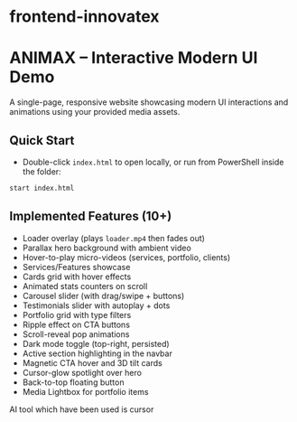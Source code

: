 # frontend-innovatex
ANIMAX – Interactive Modern UI Demo
===================================

A single-page, responsive website showcasing modern UI interactions and animations using your provided media assets.

Quick Start
-----------
- Double-click `index.html` to open locally, or run from PowerShell inside the folder:

```bash
start index.html
```

Implemented Features (10+)
--------------------------
- Loader overlay (plays `loader.mp4` then fades out)
- Parallax hero background with ambient video
- Hover-to-play micro-videos (services, portfolio, clients)
- Services/Features showcase
- Cards grid with hover effects
- Animated stats counters on scroll
- Carousel slider (with drag/swipe + buttons)
- Testimonials slider with autoplay + dots
- Portfolio grid with type filters
- Ripple effect on CTA buttons
- Scroll-reveal pop animations
- Dark mode toggle (top-right, persisted)
- Active section highlighting in the navbar
- Magnetic CTA hover and 3D tilt cards
- Cursor-glow spotlight over hero
- Back-to-top floating button
- Media Lightbox for portfolio items

  
AI tool which have been used is cursor

